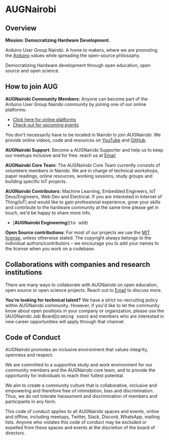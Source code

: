 # AUGNairobi 

## Overview
**Mission: Democratizing Hardware Development.**

Arduino User Group Nairobi. A home to makers, where we are promoting the [Arduino](https://www.arduino.cc/) values while spreading the open-source philosophy.

Democratizing Hardware development through open education, open source and open science.


## How to join AUG
**AUGNairobi Community Members:** Anyone can become part of the Arduino User Group Nairobi community by joining one of our online platforms:

 - [Click here for online platforms](https://linktr.ee/augnairobi)
 - [Check out for upcoming events](https://www.eventbrite.co.uk/o/arduino-user-group-nairobiaugnairobi-55172290383)


You don't necessarily have to be located in Nairobi to join AUGNairobi. We provide online videos, code and resources on [YouTube](https://www.youtube.com/@augnairobi) and [GitHub](https://github.com/augnairobi).

**AUGNairobi Support**: Become a AUGNairobi Supporter and help us to keep our meetups inclusive and for free. reach us at [Email](augnairobi@gmail.com)

**AUGNairobi Core Team:** The AUGNairobi Core Team currently consists of volunteers members in Nairobi. We are in charge of technical workshops, paper readings, online resources, working sessions, study groups and building specific IoT projects. 

**AUGNairobi Contributors:** Machine Learning, Embedded Engineers, IoT Devs/Engineers, Web Dev and Electrical. If you are interested in Internet of Thing(IoT) and would like to gain professional experience, grow your skills and contribute to the hardware community at the same time please get in touch, we'd be happy to share more info. 

- [**AUGNairobi Engineering**](<kbd>to add</kbd>)

**Open Source contributions**: For most of our projects we use the [MIT license](https://en.wikipedia.org/wiki/MIT_License), unless otherwise stated. The copyright always belongs to the individual authors/contributors – we encourage you to add your names to the license when you work on a codebase.

## Collaborations with companies and research institutions

There are many ways to collaborate with AUGNairobi on open education, open source or open science projects. Reach out to [Email](augnairobi@gmail.com) to discuss more.

**You're looking for technical talent?** We have a strict no-recruiting policy within AUGNairobi community. However, if you'd like to let the community know about open positions in your company or organization, please use the [AUGNairobi Job Board](<kbd>coming soon</kbd>) and members who are interested in new career opportunities will apply through that channel.


## Code of Conduct

AUGNairobi promotes an inclusive environment that values integrity, openness and respect. 

We are committed to a supportive study and work environment for our community members and the AUGNairobi core team, and to provide the opportunity for individuals to reach their fullest potential. 

We aim to create a community culture that is collaborative, inclusive and empowering and therefore free of intimidation, bias and discrimination. Thus, we do not tolerate harassment and discrimination of members and participants in any form. 

This code of conduct applies to all AUGNairobi spaces and events, online and offline, including meetups, Twitter, Slack, Discord, WhatsApp, mailing lists. Anyone who violates this code of conduct may be excluded or expelled from these spaces and events at the discretion of the board of directors.
